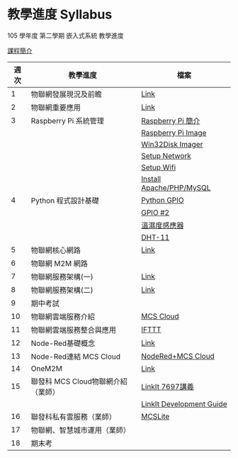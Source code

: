 # 教學進度 Syllabus

105 學年度 第二學期 嵌入式系統 教學進度


[課程簡介](00-嵌入式系統.pptx)



|週次	|	教學進度				| 檔案 |
|-------|---------------------------|---|
| 1	|	物聯網發展現況及前瞻			|[Link](01-物聯網發展現況及前瞻.pptx)|
| 2	|	物聯網重要應用				|[Link](07-物聯網應用.pptx)|
| 3	|	Raspberry Pi 系統管理		|[Raspberry Pi 簡介](http://www.powenko.com/wordpress/?p=4324)|
|	|								|[Raspberry Pi Image](https://docs.labs.mediatek.com/resource/linkit7697-arduino/en)|
|	|								|[Win32Disk Imager](https://sourceforge.net/projects/win32diskimager/)|
|	|								|[Setup Network](https://www.raspberrypi.org/documentation/remote-access/ssh/)|
|	|								|[Setup Wifi](https://www.raspberrypi.com.tw/2152/setting-up-wifi-with-the-command-line/)|
|	|								|[Install Apache/PHP/MySQL](http://www.powenko.com/wordpress/?p=4324)|
| 4	|	Python 程式設計基礎			|[Python GPIO](http://raspberry.io/projects/view/reading-and-writing-from-gpio-ports-from-python/)|
|	|								|[GPIO #2](http://makezine.com/projects/tutorial-raspberry-pi-gpio-pins-and-python/)|
|	|								|[溫濕度感應器](http://makezine.com/projects/tutorial-raspberry-pi-gpio-pins-and-python/)|
|	|								|[DHT-11](https://cdn-shop.adafruit.com/datasheets/DHT11-chinese.pdf)|
| 5	|	物聯網核心網路				|[Link](04-物聯網核心網路.pptx)|
| 6	|	物聯網 M2M 網路				||
| 7	|	物聯網服務架構(一)				|[Link](05-物聯網服務架構1.pptx)|
| 8	|	物聯網服務架構(二)				|[Link](06-物聯網服務架構2.pptx)|
| 9	|	期中考試						|
|10	|	物聯網雲端服務介紹				|[MCS Cloud](https://mcs.mediatek.com/zh-TW/)|
|11	|	物聯網雲端服務整合與應用		|[IFTTT](https://ifttt.com)|
|12	|	Node-Red基礎概念				| [Link](https://nodered.org)|
|13 |	Node-Red連結 MCS Cloud		| [NodeRed+MCS Cloud](http://blog.cavedu.com/物聯網/好用的物聯網開發工具-使用node-red工具，讀取聯發科雲/)|
|14	|	OneM2M						| [Link](http://www.onem2m.org)|
|15	|	聯發科 MCS Cloud物聯網介紹（業師）| [LinkIt 7697講義](CaveEdu/LinkIt7697.pptx)|
|	|								|	[LinkIt Development Guide](https://docs.labs.mediatek.com/resource/linkit7697-arduino/en)|
|16	|	聯發科私有雲服務（業師）		| [MCSLite](CaveEdu/MCSLite.pdf)|
|17	|	物聯網、智慧城市運用（業師）		|
|18	|	期末考						|
